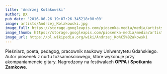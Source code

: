 ```yaml
---
title: 'Andrzej Kołakowski'
author: DX
pub_date: '2016-06-26 19:07:26.345218+00:00'
image: artists/Andrzej_Kolakowski.jpg
image_full: https://storage.googleapis.com/piosenka-media/media/artists/Andrzej_Kolakowski.jpg
image_thumb: https://storage.googleapis.com/piosenka-media/media/artists/Andrzej_Kolakowski.jpg.0x300_q85_upscale.jpg
image_url: https://pl.wikipedia.org/wiki/Andrzej_Ko%C5%82akowski
---
```


Pieśniarz, poeta, pedagog, pracownik naukowy Uniwersytetu Gdańskiego. Autor piosenek z nurtu tożsamościowego, które wykonuje przy akompaniamencie gitary. Nagrodzony na festiwalach **OPPA** i **Spotkania Zamkowe**.